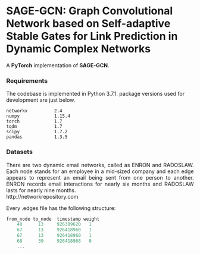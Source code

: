 SAGE-GCN: Graph Convolutional Network based on Self-adaptive Stable Gates for Link Prediction in Dynamic Complex Networks
============================================
A **PyTorch** implementation of **SAGE-GCN**. 



### Requirements
The codebase is implemented in Python 3.7.1. package versions used for development are just below.
```
networkx          2.4
numpy             1.15.4
torch             1.7
tqdm              1.7
scipy             1.7.2
pandas            1.3.5
```
### Datasets
<p align="justify">
There are two dynamic email networks, called as ENRON and RADOSLAW. Each node stands for an employee in a mid-sized company and each edge appears to represent an email being sent from one person to another. ENRON records email interactions for nearly six months and RADOSLAW lasts for nearly nine months.<br>
http://networkrepository.com
</p>


Every .edges file has the following structure:

```javascript
from_node to_node  timestamp weight
    48 		13 	   926389620   1
    67      13     926418960   1
    67      13     926418960   1
    68      39     926418968   0
    ...

